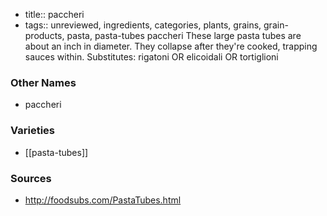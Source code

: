 - title:: paccheri
- tags:: unreviewed, ingredients, categories, plants, grains, grain-products, pasta, pasta-tubes
paccheri These large pasta tubes are about an inch in diameter. They collapse after they're cooked, trapping sauces within. Substitutes: rigatoni OR elicoidali OR tortiglioni

### Other Names

* paccheri

### Varieties

* [[pasta-tubes]]

### Sources
* http://foodsubs.com/PastaTubes.html
